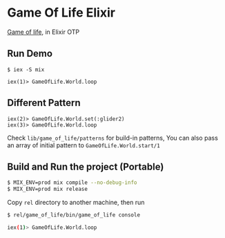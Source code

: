 # Game Of Life Elixir

[Game of life](https://en.wikipedia.org/wiki/Conway%27s_Game_of_Life), in Elixir OTP

## Run Demo
```base
$ iex -S mix

iex(1)> GameOfLife.World.loop
```

## Different Pattern
```
iex(2)> GameOfLife.World.set(:glider2)
iex(3)> GameOfLife.World.loop
```

Check `lib/game_of_life/patterns` for build-in patterns,
You can also pass an array of initial pattern to `GameOfLife.World.start/1`

## Build and Run the project (Portable)

```bash
$ MIX_ENV=prod mix compile --no-debug-info
$ MIX_ENV=prod mix release
```

Copy `rel` directory to another machine, then run

```bash
$ rel/game_of_life/bin/game_of_life console

iex(1)> GameOfLife.World.loop
```
